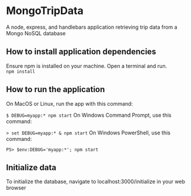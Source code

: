 # MongoTripData
A node, express, and handlebars application retrieving trip data from a Mongo NoSQL database

## How to install application dependencies
Ensure npm is installed on your machine. Open a terminal and run.  
`npm install`

## How to run the application
On MacOS or Linux, run the app with this command:

`$ DEBUG=myapp:* npm start`
On Windows Command Prompt, use this command:

`> set DEBUG=myapp:* & npm start`
On Windows PowerShell, use this command:

`PS> $env:DEBUG='myapp:*'; npm start`

## Initialize data
To initialize the database, navigate to localhost:3000/initialize in your web browser
